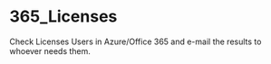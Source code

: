 # 365_Licenses
Check Licenses Users in Azure/Office 365 and e-mail the results to whoever needs them. 
